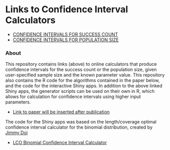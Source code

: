 # Links to Confidence Interval Calculators 

* [CONFIDENCE INTERVALS FOR SUCCESS COUNT](https://mfschilling.shinyapps.io/HGCI-Success-Count/)
* [CONFIDENCE INTERVALS FOR POPULATION SIZE](https://mfschilling.shinyapps.io/HGCI-Population-Size/)

### About

This repository contains links (above) to online calculators that produce confidence intervals for the success count or the population size, given user-specified sample size and the known parameter value. This repository also contains the R code for the algorithms contained in the paper below, and the code for the interactive Shiny apps. In addition to the above linked Shiny apps, the generator scripts can be used on their own in R, which allows for calculation for confidence intervals using higher input parameters.

* [Link to paper will be inserted after publication](https://insert_link)

The code for the Shiny apps was based on the length/coverage optimal confidence interval calculator for the binomial distribution, created by [Jimmy Doi](https://statweb.calpoly.edu/jdoi)

* [LCO Binomial Confidence Interval Calculator](https://jdoi.shinyapps.io/LCO-CI/)

